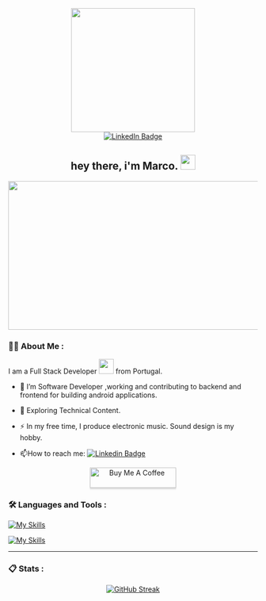 
<div id="header" align="center">
<img src="https://media.giphy.com/media/gjrYDwbjnK8x36xZIO/giphy.gif" width="250"/>
</div>

<div id="badges" align="center">
  <a href="https://www.linkedin.com/in/marco-dv-domingues/">
   <img src="https://img.shields.io/badge/LinkedIn-blue?style=for-the-badge&logo=linkedin&logoColor=white" alt="LinkedIn Badge"/>
  </a>  
</div>

<div id="badges" align="center">
  <img src="https://komarev.com/ghpvc/?username=your-github-MarcoDomingues&style=flat-square&color=blue" alt=""/>
  <h2> hey there, i'm Marco.
  <img src="https://media.giphy.com/media/hvRJCLFzcasrR4ia7z/giphy.gif" width="30px"/>
</h2>
</div>

<div id="banner" align="center">
  <img src="https://prg.is.titech.ac.jp/wp-content/uploads/2013/09/prg-banner-201309.jpg" width="959" height="300"/>
</div>

### 👨‍💻 About Me :

I am a Full Stack Developer <img src="https://media.giphy.com/media/WUlplcMpOCEmTGBtBW/giphy.gif" width="30"> from Portugal.

- :telescope: I’m Software Developer ,working and contributing to backend and frontend for building android applications.

- :seedling: Exploring Technical Content.

- :zap: In my free time, I produce electronic music. Sound design is my hobby.

- :mailbox:How to reach me: [![Linkedin Badge](https://img.shields.io/badge/-marco-blue?style=flat&logo=Linkedin&logoColor=white)](https://www.linkedin.com/in/marco-dv-domingues/)

<div id="buy" align="center">
<a href="https://www.buymeacoffee.com/marcodomingues" target="_blank"><img src="https://www.buymeacoffee.com/assets/img/custom_images/orange_img.png" alt="Buy Me A Coffee" style="height: 41px !important;width: 174px !important;box-shadow: 0px 3px 2px 0px rgba(190, 190, 190, 0.5) !important;-webkit-box-shadow: 0px 3px 2px 0px rgba(190, 190, 190, 0.5) !important;" ></a>
 </div>
 
### :hammer_and_wrench: Languages and Tools :

[![My Skills](https://skillicons.dev/icons?i=cpp,java,kotlin,js,py,bash,gherkin,react,html,css,spring,hibernate,heroku,jquery,mysql,nodejs,aws,azure,docker,cmake,mongodb,maven,gradle,firebase,postgres,git,bootstrap,postman,md)](https://skillicons.dev)

[![My Skills](https://skillicons.dev/icons?i=linux,idea,androidstudio,vscode,visualstudio,figma,powershell,vim,ableton,ae,ps,pr,ai,autocad,stackoverflow)](https://skillicons.dev)

-----

### 📋 Stats :

<div id="stats" align="center">
  
[![GitHub Streak](https://streak-stats.demolab.com?user=MarkADom&theme=shadow-green)](https://git.io/streak-stats)

</div>


